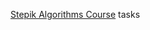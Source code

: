 [Stepik Algorithms Course](https://stepik.org/course/%D0%90%D0%BB%D0%B3%D0%BE%D1%80%D0%B8%D1%82%D0%BC%D1%8B-%D1%82%D0%B5%D0%BE%D1%80%D0%B8%D1%8F-%D0%B8-%D0%BF%D1%80%D0%B0%D0%BA%D1%82%D0%B8%D0%BA%D0%B0-%D0%9C%D0%B5%D1%82%D0%BE%D0%B4%D1%8B-217/) tasks
